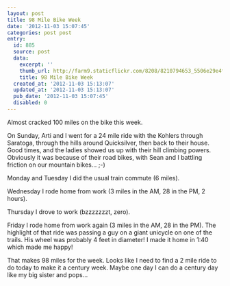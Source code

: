 ```yaml
---
layout: post
title: 98 Mile Bike Week
date: '2012-11-03 15:07:45'
categories: post post
entry:
  id: 885
  source: post
  data:
    excerpt: ''
    thumb_url: http://farm9.staticflickr.com/8208/8210794653_5506e29e4f_q.jpg
    title: 98 Mile Bike Week
  created_at: '2012-11-03 15:13:07'
  updated_at: '2012-11-03 15:13:07'
  pub_date: '2012-11-03 15:07:45'
  disabled: 0
---
```

Almost cracked 100 miles on the bike this week.

On Sunday, Arti and I went for a 24 mile ride with the Kohlers through Saratoga, through the hills around Quicksilver, then back to their house.  Good times, and the ladies showed us up with their hill climbing powers.  Obviously it was because of their road bikes, with Sean and I battling friction on our mountain bikes... ;-)

Monday and Tuesday I did the usual train commute (6 miles).

Wednesday I rode home from work (3 miles in the AM, 28 in the PM, 2 hours).

Thursday I drove to work (bzzzzzzzt, zero).

Friday I rode home from work again (3 miles in the AM, 28 in the PM).  The highlight of that ride was passing a guy on a giant unicycle on one of the trails.  His wheel was probably 4 feet in diameter!  I made it home in 1:40 which made me happy!

That makes 98 miles for the week.  Looks like I need to find a 2 mile ride to do today to make it a century week.  Maybe one day I can do a century day like my big sister and pops...
